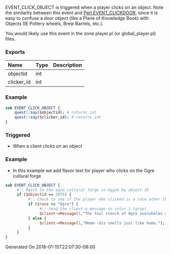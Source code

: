 EVENT_CLICK_OBJECT is triggered when a player clicks on an object.  Note the similarity between this event and [Perl EVENT_CLICKDOOR](https://github.com/EQEmu/Server/wiki/Perl-EVENT_CLICKDOOR), since it is easy to confuse a door object (like a Plane of Knowledge Book) with Objects (IE Pottery wheels, Brew Barrels, etc.).

You would likely use this event in the zone player.pl (or global_player.pl) files.

### Exports
**Name**|**Type**|**Description**
:-----|:-----|:-----
objectid|int|
clicker_id|int|
### Example
```perl
sub EVENT_CLICK_OBJECT {
	quest::say($objectid); # returns int
	quest::say($clicker_id); # returns int
}
```

### Triggered

* When a client clicks on an object

### Example

* In this example we add flavor text for player who clicks on the Ogre cultural forge

```perl
sub EVENT_CLICK_OBJECT {
     #:: Match to the ogre cultural forge in Oggok by object ID
     if ($objectid == 1075) {
          #:: Check to see if the player who clicked is a race other than Ogre
          if ($race ne "Ogre") {
               #:: Send the client a message in color 1 (gray)
               $client->Message(1,"The foul stench of Ogre overwhelms you as you open the forge...you stagger away, unable to use it.");
          } else {
               $client->Message(1,"Mmmm--dis smells just like home.");
          }
     }
}
```

Generated On 2018-01-15T22:07:30-08:00